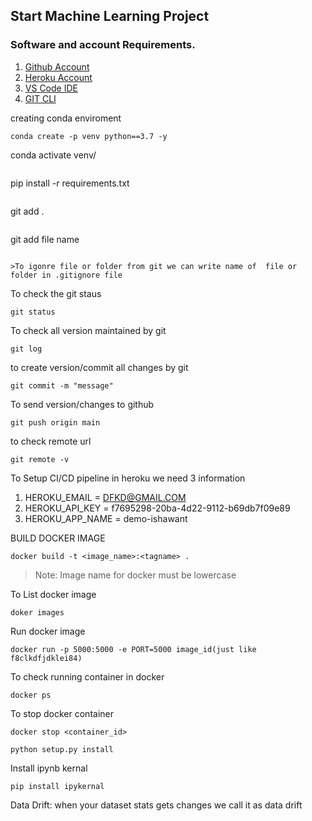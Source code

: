 ## Start Machine Learning Project

### Software and account Requirements.

1. [Github Account](http://github.com)
2. [Heroku Account](https://dashboard.heroku.com/login)
3. [VS Code IDE](https://code.visualstudio.com/download)
4. [GIT CLI](https://git-scm.com/downloads)

creating conda enviroment
```
conda create -p venv python==3.7 -y

```
conda activate venv/

```
```
pip install -r requirements.txt

```
```
git add .
```
```
git add file name
```

>To igonre file or folder from git we can write name of  file or folder in .gitignore file

```
To check the git staus
```
git status
```
To check all version maintained by git
```
git log
```
to create version/commit all changes by git
```
git commit -m "message"
```
To send version/changes to github
```
git push origin main
```
to check remote url
```
git remote -v
```
To Setup  CI/CD pipeline in heroku we need 3 information

1. HEROKU_EMAIL = DFKD@GMAIL.COM
2. HEROKU_API_KEY =  f7695298-20ba-4d22-9112-b69db7f09e89
3. HEROKU_APP_NAME = demo-ishawant

BUILD DOCKER IMAGE
```
docker build -t <image_name>:<tagname> .
```
>Note: Image name for docker must be lowercase

To List docker image
```
doker images
```

Run docker image
```
docker run -p 5000:5000 -e PORT=5000 image_id(just like f8clkdfjdklei84)

```
To check running container in docker

```
docker ps
```
To stop docker container
```
docker stop <container_id>

```
```
python setup.py install 
```

Install ipynb kernal
```
pip install ipykernal
```

Data Drift:
when your dataset stats gets changes we  call it as data drift

